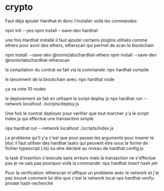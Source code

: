 # crypto 
Faut déjà ajouter Hardhat et donc l'installer voilà les commandes:

npm init --yes
npm install --save-dev hardhat

une fois Hardhat installé il faut ajouter certains plugins utilisés comme ethers pour avoir des ethers, etherscan qui permet de scan la blockchain

npm install --save-dev @nomiclabs/hardhat-ethers
npm install --save-dev @nomiclabs/hardhat-etherscan

la compilation du contrat se fait via la commande:
npx hardhat compile

le lancement de la blockchain avec:
npx hardhat node

ça va crée 10 nodes 

le deploiement se fait en utilisant le script deploy js 
npx hardhat run --network localhost ./scripts/deploy.js 

Une fois le contrat deployer pour verifier que tout marcher y'a le script index.js qui effectue une transaction simple 

npx hardhat run --network localhost ./scripts/index.js 

Le probleme qu'il y'a c'est que pour passer les arguments pour inserer le bloc il faut utiliser des hardhat tasks qui peuvent etre sous la forme de fichier
typescript (.ts) ou etre déclaré au niveau de hardhat.config.js

la task d'insertion s'execute sans erreurs mais la transaction ne s'effectue pas je ne sais pas pourquoi 
voilà la commande: npx hardhat insert hash jwt 

Pour la verification:
etherscan m'affique un probleme avec le network et j'ai pas trouvé comment lui dire que c'est le network local 
npx hardhat verify-private hash-recherché
